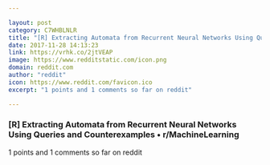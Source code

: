 ```yaml
---

layout: post
category: C7WHBLNLR
title: "[R] Extracting Automata from Recurrent Neural Networks Using Queries and Counterexamples • r/MachineLearning"
date: 2017-11-28 14:13:23
link: https://vrhk.co/2jtVEAP
image: https://www.redditstatic.com/icon.png
domain: reddit.com
author: "reddit"
icon: https://www.reddit.com/favicon.ico
excerpt: "1 points and 1 comments so far on reddit"

---
```


### [R] Extracting Automata from Recurrent Neural Networks Using Queries and Counterexamples • r/MachineLearning

1 points and 1 comments so far on reddit